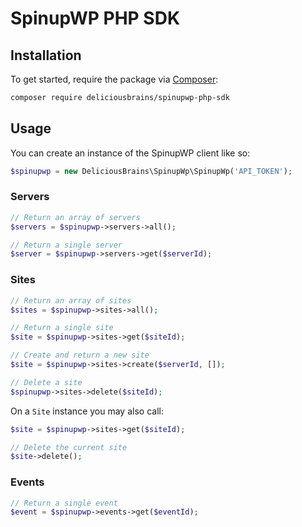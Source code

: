 # SpinupWP PHP SDK

## Installation
To get started, require the package via [Composer](https://getcomposer.org):
```bash
composer require deliciousbrains/spinupwp-php-sdk
```

## Usage
You can create an instance of the SpinupWP client like so:
```php
$spinupwp = new DeliciousBrains\SpinupWp\SpinupWp('API_TOKEN');
```

### Servers
```php
// Return an array of servers
$servers = $spinupwp->servers->all();

// Return a single server
$server = $spinupwp->servers->get($serverId);
```

### Sites
```php
// Return an array of sites
$sites = $spinupwp->sites->all();

// Return a single site
$site = $spinupwp->sites->get($siteId);

// Create and return a new site 
$site = $spinupwp->sites->create($serverId, []);

// Delete a site
$spinupwp->sites->delete($siteId);
```
On a `Site` instance you may also call:
```php
$site = $spinupwp->sites->get($siteId);

// Delete the current site
$site->delete();
````

### Events
```php
// Return a single event
$event = $spinupwp->events->get($eventId);
```